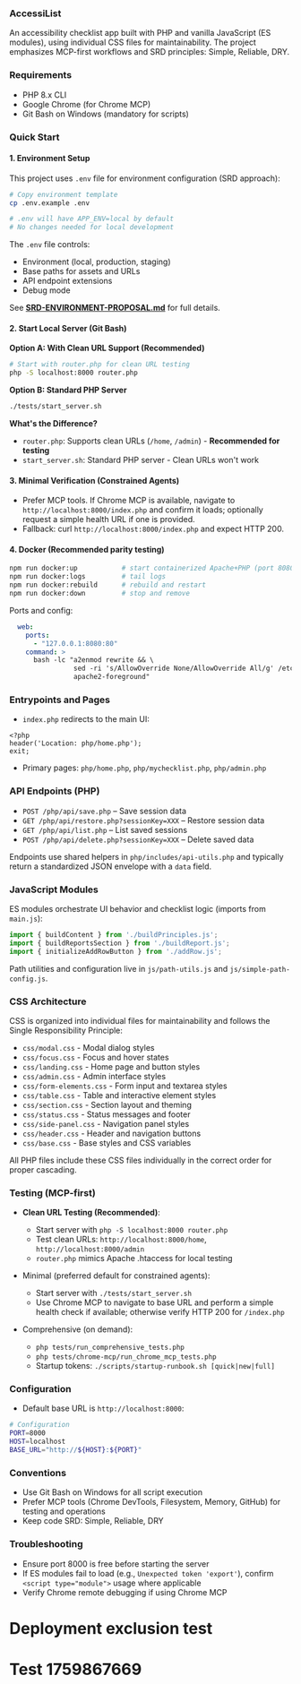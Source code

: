### AccessiList

An accessibility checklist app built with PHP and vanilla JavaScript (ES modules), using individual CSS files for maintainability. The project emphasizes MCP-first workflows and SRD principles: Simple, Reliable, DRY.

### Requirements

- PHP 8.x CLI
- Google Chrome (for Chrome MCP)
- Git Bash on Windows (mandatory for scripts)

### Quick Start

#### 1. Environment Setup

This project uses `.env` file for environment configuration (SRD approach):

```bash
# Copy environment template
cp .env.example .env

# .env will have APP_ENV=local by default
# No changes needed for local development
```

The `.env` file controls:
- Environment (local, production, staging)
- Base paths for assets and URLs
- API endpoint extensions
- Debug mode

See **[SRD-ENVIRONMENT-PROPOSAL.md](SRD-ENVIRONMENT-PROPOSAL.md)** for full details.

#### 2. Start Local Server (Git Bash)

**Option A: With Clean URL Support (Recommended)**
```bash
# Start with router.php for clean URL testing
php -S localhost:8000 router.php
```

**Option B: Standard PHP Server**
```bash
./tests/start_server.sh
```

**What's the Difference?**
- `router.php`: Supports clean URLs (`/home`, `/admin`) - **Recommended for testing**
- `start_server.sh`: Standard PHP server - Clean URLs won't work

#### 3. Minimal Verification (Constrained Agents)

- Prefer MCP tools. If Chrome MCP is available, navigate to `http://localhost:8000/index.php` and confirm it loads; optionally request a simple health URL if one is provided.
- Fallback: curl `http://localhost:8000/index.php` and expect HTTP 200.

#### 4. Docker (Recommended parity testing)

```bash
npm run docker:up           # start containerized Apache+PHP (port 8080)
npm run docker:logs         # tail logs
npm run docker:rebuild      # rebuild and restart
npm run docker:down         # stop and remove
```

Ports and config:

```7:16:docker-compose.yml
  web:
    ports:
      - "127.0.0.1:8080:80"
    command: >
      bash -lc "a2enmod rewrite && \
                sed -ri 's/AllowOverride None/AllowOverride All/g' /etc/apache2/apache2.conf && \
                apache2-foreground"
```

### Entrypoints and Pages

- `index.php` redirects to the main UI:

```1:3:index.php
<?php
header('Location: php/home.php');
exit;
```

- Primary pages: `php/home.php`, `php/mychecklist.php`, `php/admin.php`

### API Endpoints (PHP)

- `POST /php/api/save.php` – Save session data
- `GET /php/api/restore.php?sessionKey=XXX` – Restore session data
- `GET /php/api/list.php` – List saved sessions
- `POST /php/api/delete.php?sessionKey=XXX` – Delete saved data

Endpoints use shared helpers in `php/includes/api-utils.php` and typically return a standardized JSON envelope with a `data` field.

### JavaScript Modules

ES modules orchestrate UI behavior and checklist logic (imports from `main.js`):

```11:14:js/main.js
import { buildContent } from './buildPrinciples.js';
import { buildReportsSection } from './buildReport.js';
import { initializeAddRowButton } from './addRow.js';
```

Path utilities and configuration live in `js/path-utils.js` and `js/simple-path-config.js`.

### CSS Architecture

CSS is organized into individual files for maintainability and follows the Single Responsibility Principle:

- `css/modal.css` - Modal dialog styles
- `css/focus.css` - Focus and hover states
- `css/landing.css` - Home page and button styles
- `css/admin.css` - Admin interface styles
- `css/form-elements.css` - Form input and textarea styles
- `css/table.css` - Table and interactive element styles
- `css/section.css` - Section layout and theming
- `css/status.css` - Status messages and footer
- `css/side-panel.css` - Navigation panel styles
- `css/header.css` - Header and navigation buttons
- `css/base.css` - Base styles and CSS variables

All PHP files include these CSS files individually in the correct order for proper cascading.

### Testing (MCP-first)

- **Clean URL Testing (Recommended)**:
  - Start server with `php -S localhost:8000 router.php`
  - Test clean URLs: `http://localhost:8000/home`, `http://localhost:8000/admin`
  - `router.php` mimics Apache .htaccess for local testing

- Minimal (preferred default for constrained agents):
  - Start server with `./tests/start_server.sh`
  - Use Chrome MCP to navigate to base URL and perform a simple health check if available; otherwise verify HTTP 200 for `/index.php`

- Comprehensive (on demand):
  - `php tests/run_comprehensive_tests.php`
  - `php tests/chrome-mcp/run_chrome_mcp_tests.php`
  - Startup tokens: `./scripts/startup-runbook.sh [quick|new|full]`

### Configuration

- Default base URL is `http://localhost:8000`:

```7:11:tests/start_server.sh
# Configuration
PORT=8000
HOST=localhost
BASE_URL="http://${HOST}:${PORT}"
```

### Conventions

- Use Git Bash on Windows for all script execution
- Prefer MCP tools (Chrome DevTools, Filesystem, Memory, GitHub) for testing and operations
- Keep code SRD: Simple, Reliable, DRY

### Troubleshooting

- Ensure port 8000 is free before starting the server
- If ES modules fail to load (e.g., `Unexpected token 'export'`), confirm `<script type="module">` usage where applicable
- Verify Chrome remote debugging if using Chrome MCP
# Deployment exclusion test
# Test 1759867669
